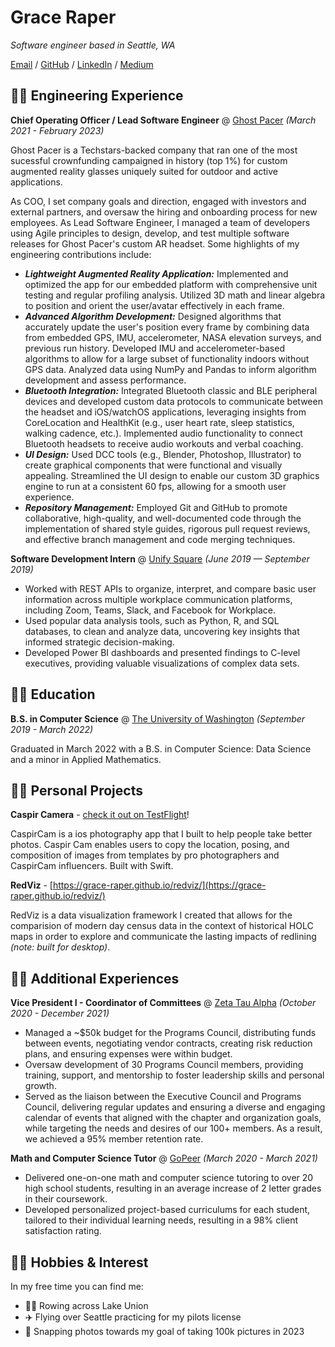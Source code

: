 # Grace Raper

_Software engineer based in Seattle, WA_ <br>

[Email](mailto:graceraper@gmail.com) / [GitHub](https://github.com/grace-raper/) / [LinkedIn](https://www.linkedin.com/in/graceraper/) / [Medium](https://medium.com/@xpxwparxv)

## 👩‍💻 Engineering Experience

**Chief Operating Officer / Lead Software Engineer** @ [Ghost Pacer](https://www.ghostpacer.com) _(March 2021 - February 2023)_ <br>

Ghost Pacer is a Techstars-backed company that ran one of the most sucessful crownfunding campaigned in history (top 1%) for custom augmented reality glasses uniquely suited for outdoor and active applications. 

As COO, I set company goals and direction, engaged with investors and external partners, and oversaw the hiring and onboarding process for new employees. As Lead Software Engineer, I managed a team of developers using Agile principles to design, develop, and test multiple software releases for Ghost Pacer's custom AR headset. Some highlights of my engineering contributions include:

* **_Lightweight Augmented Reality Application:_** Implemented and optimized the app for our embedded platform with comprehensive unit testing and regular profiling analysis. Utilized 3D math and linear algebra to position and orient the user/avatar effectively in each frame.
* **_Advanced Algorithm Development:_** Designed algorithms that accurately update the user's position every frame by combining data from embedded GPS, IMU, accelerometer, NASA elevation surveys, and previous run history. Developed IMU and accelerometer-based algorithms to allow for a large subset of functionality indoors without GPS data. Analyzed data using NumPy and Pandas to inform algorithm development and assess performance.
* **_Bluetooth Integration:_** Integrated Bluetooth classic and BLE peripheral devices and developed custom data protocols to communicate between the headset and iOS/watchOS applications, leveraging insights from CoreLocation and HealthKit (e.g., user heart rate, sleep statistics, walking cadence, etc.). Implemented audio functionality to connect Bluetooth headsets to receive audio workouts and verbal coaching.
* **_UI Design:_** Used DCC tools (e.g., Blender, Photoshop, Illustrator) to create graphical components that were functional and visually appealing. Streamlined the UI design to enable our custom 3D graphics engine to run at a consistent 60 fps, allowing for a smooth user experience.
* **_Repository Management:_** Employed Git and GitHub to promote collaborative, high-quality, and well-documented code through the implementation of shared style guides, rigorous pull request reviews, and effective branch management and code merging techniques.

**Software Development Intern** @ [Unify Square](https://www.unifysquare.com) _(June 2019 — September 2019)_
* Worked with REST APIs to organize, interpret, and compare basic user information across multiple workplace communication platforms, including Zoom, Teams, Slack, and Facebook for Workplace.
* Used popular data analysis tools, such as Python, R, and SQL databases, to clean and analyze data, uncovering key insights that informed strategic decision-making.
* Developed Power BI dashboards and presented findings to C-level executives, providing valuable visualizations of complex data sets.

## 👩‍🎓 Education

**B.S. in Computer Science** @ [The University of Washington](https://www.cs.washington.edu) _(September 2019 - March 2022)_

Graduated in March 2022 with a B.S. in Computer Science: Data Science and a minor in Applied Mathematics.


## 👩‍🔧 Personal Projects

**Caspir Camera** - [check it out on TestFlight](https://testflight.apple.com/join/VfMXjjCu)!

CaspirCam is a ios photography app that I built to help people take better photos. Caspir Cam enables users to copy the location, posing, and composition of images from templates by pro photographers and CaspirCam influencers. Built with Swift.


**RedViz** - [https://grace-raper.github.io/redviz/](https://grace-raper.github.io/redviz/)

RedViz is a data visualization framework I created that allows for the comparision of modern day census data in the context of historical HOLC maps in order to explore and communicate the lasting impacts of redlining _(note: built for desktop)_.

##  💁‍♀️ Additional Experiences
**Vice President I - Coordinator of Committees** @ [Zeta Tau Alpha](https://zetataualpha.org) _(October 2020 - December 2021)_ <br>
* Managed a ~$50k budget for the Programs Council, distributing funds between events, negotiating vendor contracts, creating risk reduction plans, and ensuring expenses were within budget.
* Oversaw development of 30 Programs Council members, providing training, support, and mentorship to foster leadership skills and personal growth.
* Served as the liaison between the Executive Council and Programs Council, delivering regular updates and ensuring a diverse and engaging calendar of events that aligned with the chapter and organization goals, while targeting the needs and desires of our 100+ members. As a result, we achieved a 95% member retention rate.

**Math and Computer Science Tutor** @ [GoPeer](https://gopeer.org) _(March 2020 - March 2021)_ <br>
* Delivered one-on-one math and computer science tutoring to over 20 high school students, resulting in an average increase of 2 letter grades in their coursework.
* Developed personalized project-based curriculums for each student, tailored to their individual learning needs, resulting in a 98% client satisfaction rating.

## 👩‍🎨 Hobbies & Interest
In my free time you can find me:
- 🚣‍♀️ Rowing across Lake Union
- ✈️ Flying over Seattle practicing for my pilots license
- 📸 Snapping photos towards my goal of taking 100k pictures in 2023
